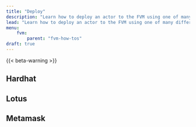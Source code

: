 ```yaml
---
title: "Deploy"
description: "Learn how to deploy an actor to the FVM using one of many different tools and workflows."
lead: "Learn how to deploy an actor to the FVM using one of many different tools and workflows."
menu:
    fvm:
        parent: "fvm-how-tos"
draft: true
---
```


{{< beta-warning >}}

## Hardhat

## Lotus

## Metamask
